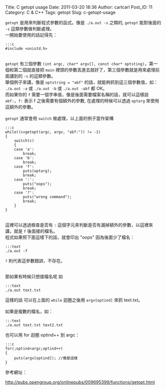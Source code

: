 Title: C getopt usage
Date: 2011-03-20 18:36
Author: carlcarl
Post_ID: 11
Category: C &amp; C++
Tags: getopt
Slug: c-getopt-usage

`getopt` 是用來判斷程式參數的函式。像是 `./a.out -s` 之類的, `getopt`
能對後面的 `-s` 這類參數做判斷處理。  
一開始要使用的話記得先：

	:::c
	#include <unistd.h>

   
`getopt` 有三個參數
`(int argc, char* argv[], const char* optsting)`，第一個和第二個就直接把
`main` 裡頭的參數丟進去就好了，第三個參數就是用來處理前面講到的 `-s`
的這類參數。  
舉個例子來講，像是 `optstring = "abf"`
的話，就能夠抓到這三個參數值，如：  
`./a.out -a` 或 `./a.out -b` 或 `./a.out -abf` 都 OK。  
而如果你的 `f` 需要一個字串值，像是後面需要檔案名稱的話，就可以這樣設
`abf:`，`f:` 表示 f 之後需要有個額外的參數, 在處理的時候可以透過
`optarg` 來使用這額外的參數。  
   
`getopt` 通常會用 `switch` 做處理，以上面的例子當作架構

	:::c
	while((c=getopt(argc, argv, "abf:")) != -1)
	{
    	switch(c)
    	{
    	case 'a':
        	break;
    	case 'b':
        	break;
    	case 'f':
        	puts(optarg);
        	break;
    	case ':':
        	puts("oops");
        	break;
		case '?':
        	puts("wrong command");
        	break;
    	}
	}

   
這裡可以透過檢查是否有 `:`
這個字元來判斷是否有漏掉額外的參數，以這裡來講，就是 `f` 後面接的檔名。  
程式如果照下面這樣下的話，就會印出 "oops" 因為後面少了檔名：

	:::text
	./a.out -f

`?` 則代表這參數錯誤，不存在。  
 

那如果有時候只想接檔名呢 如

	:::text
	./a.out text.txt


這樣的話 可以在上面的 `while` 迴圈之後用 `argv[optind]` 來抓 text.txt。  
   
如果是複數的檔名，如：

	:::text
	./a.out text.txt text2.txt


也可以用 for 迴圈 optind++ 到 argc：

	:::c
	for(;optind<argc;optind++)
	{
    	puts(argv[optind]); //像是這樣
	}


參考網址：

<http://pubs.opengroup.org/onlinepubs/009695399/functions/getopt.html>
